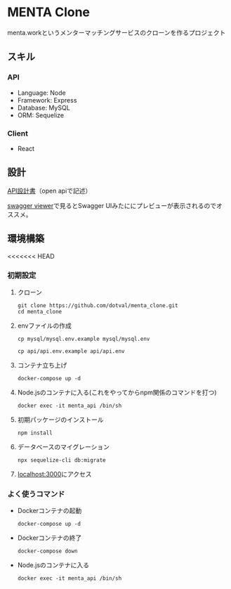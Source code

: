 # MENTA Clone

menta.workというメンターマッチングサービスのクローンを作るプロジェクト

## スキル

### API

- Language: Node
- Framework: Express
- Database: MySQL
- ORM: Sequelize

### Client

- React

## 設計

[API設計書](https://github.com/dotval/menta_clone/blob/master/swagger.yml)（open apiで記述）

[swagger viewer](https://chrome.google.com/webstore/detail/swagger-viewer/nfmkaonpdmaglhjjlggfhlndofdldfag)で見るとSwagger UIみたににプレビューが表示されるのでオススメ。

## 環境構築

<<<<<<< HEAD
### 初期設定
1. クローン
    ```
    git clone https://github.com/dotval/menta_clone.git
    cd menta_clone
    ```

2. envファイルの作成
    ```
    cp mysql/mysql.env.example mysql/mysql.env
    ```
    ```
    cp api/api.env.example api/api.env
    ```

3. コンテナ立ち上げ
    ```
    docker-compose up -d
    ```
4. Node.jsのコンテナに入る(これをやってからnpm関係のコマンドを打つ)
    ```
    docker exec -it menta_api /bin/sh
    ```

5. 初期パッケージのインストール
    ```
    npm install
    ```
6. データベースのマイグレーション
    ```
    npx sequelize-cli db:migrate
    ```

7. [localhost:3000](http://localhost:3000)にアクセス

### よく使うコマンド
- Dockerコンテナの起動
    ```
    docker-compose up -d
    ```
- Dockerコンテナの終了
    ```
    docker-compose down
    ```
- Node.jsのコンテナに入る
    ```
    docker exec -it menta_api /bin/sh
    ```
